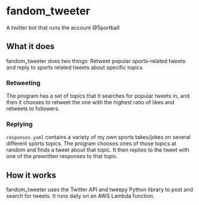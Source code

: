 # fandom_tweeter
A twitter bot that runs the account @5portball

## What it does
fandom_tweeter does two things: Retweet popular sports-related tweets and reply to sports related tweets about specific topics

### Retweeting
The program has a set of topics that it searches for popular tweets in, and then it chooses to retweet the one with the highest ratio of likes and retweets to followers.

### Replying
```responses.yaml``` contains a variety of my own sports takes/jokes on several different sports topics. The program chooses ones of those topics at random and finds a tweet about that topic. It then replies to the tweet with one of the prewritten responses to that topic.

## How it works
fandom_tweeter uses the Twitter API and tweepy Python library to post and search for tweets. It runs daily on an AWS Lambda function.
